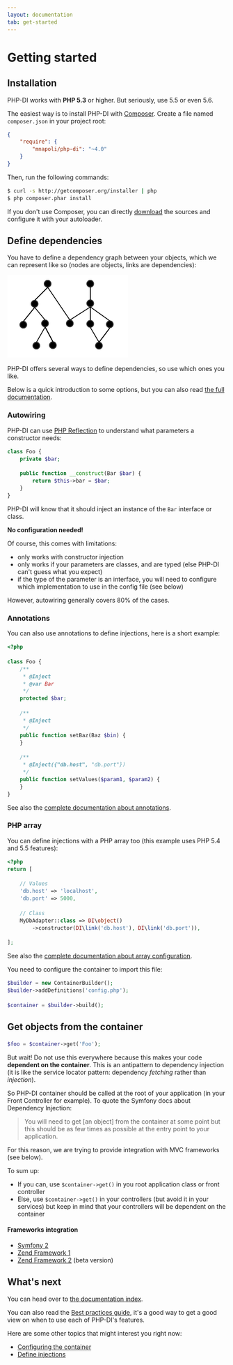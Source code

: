 ```yaml
---
layout: documentation
tab: get-started
---
```


# Getting started

## Installation

PHP-DI works with **PHP 5.3** or higher. But seriously, use 5.5 or even 5.6.

The easiest way is to install PHP-DI with [Composer](http://getcomposer.org/doc/00-intro.md).
Create a file named `composer.json` in your project root:

```json
{
    "require": {
        "mnapoli/php-di": "~4.0"
    }
}
```

Then, run the following commands:

```bash
$ curl -s http://getcomposer.org/installer | php
$ php composer.phar install
```

If you don't use Composer, you can directly [download](https://github.com/mnapoli/PHP-DI/releases) the sources and configure it with your autoloader.


## Define dependencies


You have to define a dependency graph between your objects, which we can represent like so (nodes are objects, links are dependencies):

![](graph.png)

PHP-DI offers several ways to define dependencies, so use which ones you like.

Below is a quick introduction to some options, but you can also read [the full documentation](definition.md).


### Autowiring

PHP-DI can use [PHP Reflection](http://fr.php.net/manual/fr/book.reflection.php) to understand what parameters a constructor needs:

```php
class Foo {
    private $bar;

    public function __construct(Bar $bar) {
        return $this->bar = $bar;
    }
}
```

PHP-DI will know that it should inject an instance of the `Bar` interface or class.

**No configuration needed!**

Of course, this comes with limitations:

- only works with constructor injection
- only works if your parameters are classes, and are typed (else PHP-DI can't guess what you expect)
- if the type of the parameter is an interface, you will need to configure which implementation to use in the config file (see below)

However, autowiring generally covers 80% of the cases.

### Annotations

You can also use annotations to define injections, here is a short example:

```php
<?php

class Foo {
    /**
     * @Inject
     * @var Bar
     */
    protected $bar;

    /**
     * @Inject
     */
    public function setBaz(Baz $bin) {
    }

    /**
     * @Inject({"db.host", "db.port"})
     */
    public function setValues($param1, $param2) {
    }
}
```

See also the [complete documentation about annotations](definition.md).

### PHP array

You can define injections with a PHP array too (this example uses PHP 5.4 and 5.5 features):

```php
<?php
return [

    // Values
    'db.host' => 'localhost',
    'db.port' => 5000,

    // Class
    MyDbAdapter::class => DI\object()
        ->constructor(DI\link('db.host'), DI\link('db.port')),

];
```

See also the [complete documentation about array configuration](definition.md).

You need to configure the container to import this file:

```php
$builder = new ContainerBuilder();
$builder->addDefinitions('config.php');

$container = $builder->build();
```


## Get objects from the container

```php
$foo = $container->get('Foo');
```

But wait! Do not use this everywhere because this makes your code **dependent on the container**.
This is an antipattern to dependency injection (it is like the service locator pattern: dependency *fetching* rather than *injection*).

So PHP-DI container should be called at the root of your application (in your Front Controller for example).
To quote the Symfony docs about Dependency Injection:

> You will need to get [an object] from the container at some point but this should be as few times as possible at the entry point to your application.

For this reason, we are trying to provide integration with MVC frameworks (see below).

To sum up:

- If you can, use `$container->get()` in you root application class or front controller
- Else, use `$container->get()` in your controllers (but avoid it in your services) but keep in mind that your controllers will be dependent on the container

#### Frameworks integration

- [Symfony 2](frameworks/symfony2.md)
- [Zend Framework 1](frameworks/zf1.md)
- [Zend Framework 2](https://github.com/mnapoli/PHP-DI-ZF2) (beta version)


## What's next

You can head over to [the documentation index](README.md).

You can also read the [Best practices guide](best-practices.md), it's a good way to get a good view on
when to use each of PHP-DI's features.

Here are some other topics that might interest you right now:

- [Configuring the container](container-configuration.md)
- [Define injections](definition.md)
